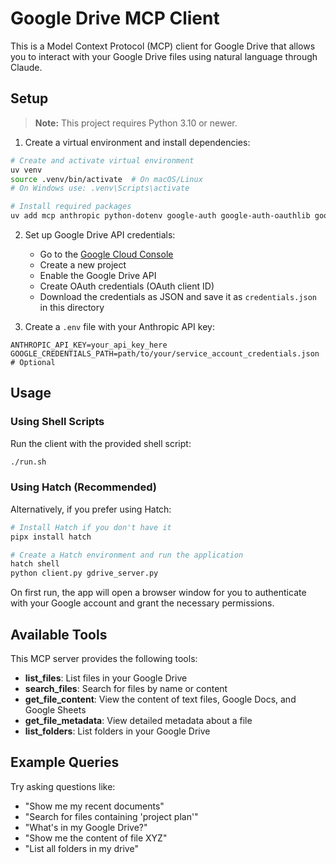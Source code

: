 # Google Drive MCP Client

This is a Model Context Protocol (MCP) client for Google Drive that allows you to interact with your Google Drive files using natural language through Claude.

## Setup

> **Note:** This project requires Python 3.10 or newer.

1. Create a virtual environment and install dependencies:

```bash
# Create and activate virtual environment
uv venv
source .venv/bin/activate  # On macOS/Linux
# On Windows use: .venv\Scripts\activate

# Install required packages
uv add mcp anthropic python-dotenv google-auth google-auth-oauthlib google-api-python-client
```

2. Set up Google Drive API credentials:

   - Go to the [Google Cloud Console](https://console.cloud.google.com/)
   - Create a new project
   - Enable the Google Drive API
   - Create OAuth credentials (OAuth client ID)
   - Download the credentials as JSON and save it as `credentials.json` in this directory

3. Create a `.env` file with your Anthropic API key:

```
ANTHROPIC_API_KEY=your_api_key_here
GOOGLE_CREDENTIALS_PATH=path/to/your/service_account_credentials.json  # Optional
```

## Usage

### Using Shell Scripts

Run the client with the provided shell script:

```bash
./run.sh
```

### Using Hatch (Recommended)

Alternatively, if you prefer using Hatch:

```bash
# Install Hatch if you don't have it
pipx install hatch

# Create a Hatch environment and run the application
hatch shell
python client.py gdrive_server.py
```

On first run, the app will open a browser window for you to authenticate with your Google account and grant the necessary permissions.

## Available Tools

This MCP server provides the following tools:

- **list_files**: List files in your Google Drive
- **search_files**: Search for files by name or content
- **get_file_content**: View the content of text files, Google Docs, and Google Sheets
- **get_file_metadata**: View detailed metadata about a file
- **list_folders**: List folders in your Google Drive

## Example Queries

Try asking questions like:

- "Show me my recent documents"
- "Search for files containing 'project plan'"
- "What's in my Google Drive?"
- "Show me the content of file XYZ"
- "List all folders in my drive"
